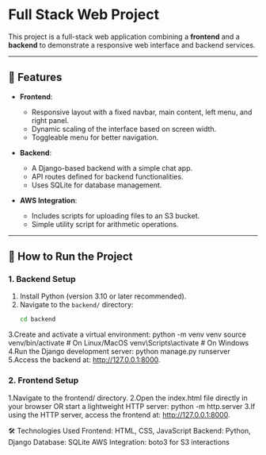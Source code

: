 # Full Stack Web Project

This project is a full-stack web application combining a **frontend** and a **backend** to demonstrate a responsive web interface and backend services.


---

## 🌟 Features

- **Frontend**:
  - Responsive layout with a fixed navbar, main content, left menu, and right panel.
  - Dynamic scaling of the interface based on screen width.
  - Toggleable menu for better navigation.

- **Backend**:
  - A Django-based backend with a simple chat app.
  - API routes defined for backend functionalities.
  - Uses SQLite for database management.

- **AWS Integration**:
  - Includes scripts for uploading files to an S3 bucket.
  - Simple utility script for arithmetic operations.

---

## 🚀 How to Run the Project

### 1. Backend Setup
1. Install Python (version 3.10 or later recommended).
2. Navigate to the `backend/` directory:
   ```bash
   cd backend
3.Create and activate a virtual environment:
  python -m venv venv
  source venv/bin/activate      # On Linux/MacOS
  venv\Scripts\activate         # On Windows
4.Run the Django development server:
  python manage.py runserver
5.Access the backend at: http://127.0.0.1:8000.

### 2. Frontend Setup
1.Navigate to the frontend/ directory.
2.Open the index.html file directly in your browser OR start a lightweight HTTP server:
  python -m http.server
3.If using the HTTP server, access the frontend at: http://127.0.0.1:8000.

🛠️ Technologies Used
Frontend: HTML, CSS, JavaScript
Backend: Python, Django
Database: SQLite
AWS Integration: boto3 for S3 interactions


